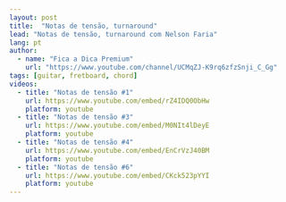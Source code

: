 ```yaml
---
layout: post
title:  "Notas de tensão, turnaround"
lead: "Notas de tensão, turnaround com Nelson Faria"
lang: pt
author:
  - name: "Fica a Dica Premium"
    url: "https://www.youtube.com/channel/UCMqZJ-K9rq6zfzSnji_C_Gg"
tags: [guitar, fretboard, chord]
videos:
  - title: "Notas de tensão #1"
    url: https://www.youtube.com/embed/rZ4IDQ0ObHw
    platform: youtube
  - title: "Notas de tensão #3"
    url: https://www.youtube.com/embed/M0NIt4lDeyE
    platform: youtube
  - title: "Notas de tensão #4"
    url: https://www.youtube.com/embed/EnCrVzJ40BM
    platform: youtube
  - title: "Notas de tensão #6"
    url: https://www.youtube.com/embed/CKck523pYYI
    platform: youtube
---
```

